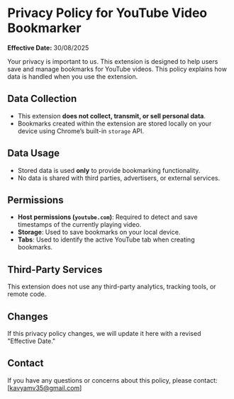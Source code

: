# Privacy Policy for YouTube Video Bookmarker

**Effective Date:** 30/08/2025

Your privacy is important to us. This extension is designed to help users save and manage bookmarks for YouTube videos. This policy explains how data is handled when you use the extension.

## Data Collection

- This extension **does not collect, transmit, or sell personal data**.
- Bookmarks created within the extension are stored locally on your device using Chrome’s built-in `storage` API.

## Data Usage

- Stored data is used **only** to provide bookmarking functionality.
- No data is shared with third parties, advertisers, or external services.

## Permissions

- **Host permissions (`youtube.com`)**: Required to detect and save timestamps of the currently playing video.
- **Storage**: Used to save bookmarks on your local device.
- **Tabs**: Used to identify the active YouTube tab when creating bookmarks.

## Third-Party Services

This extension does not use any third-party analytics, tracking tools, or remote code.

## Changes

If this privacy policy changes, we will update it here with a revised "Effective Date."

## Contact

If you have any questions or concerns about this policy, please contact:  
[kavyamv35@gmail.com]
